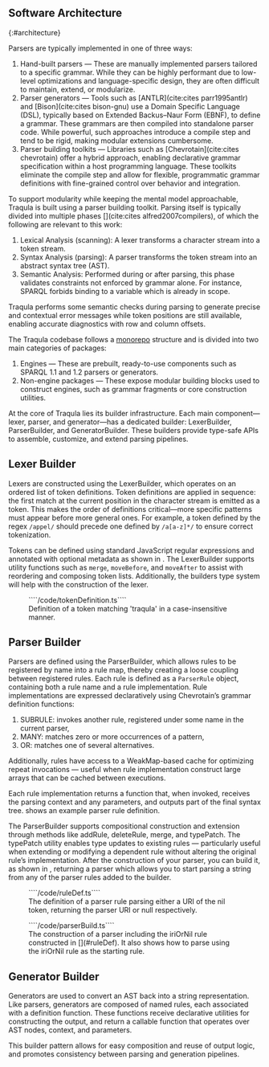 ## Software Architecture
{:#architecture}

Parsers are typically implemented in one of three ways:

1. Hand-built parsers — These are manually implemented parsers tailored to a specific grammar.
While they can be highly performant due to low-level optimizations and language-specific design,
they are often difficult to maintain, extend, or modularize. 
2. Parser generators — Tools such as [ANTLR](cite:cites parr1995antlr) and [Bison](cite:cites bison-gnu) use a Domain Specific Language (DSL),
typically based on Extended Backus–Naur Form (EBNF), to define a grammar.
These grammars are then compiled into standalone parser code.
While powerful, such approaches introduce a compile step and tend to be rigid, making modular extensions cumbersome. 
3. Parser building toolkits — Libraries such as [Chevrotain](cite:cites chevrotain) offer a hybrid approach,
enabling declarative grammar specification within a host programming language.
These toolkits eliminate the compile step and allow for flexible,
programmatic grammar definitions with fine-grained control over behavior and integration.

To support modularity while keeping the mental model approachable, Traqula is built using a parser building toolkit.
Parsing itself is typically divided into multiple phases [](cite:cites alfred2007compilers),
of which the following are relevant to this work:

1. Lexical Analysis (scanning): A lexer transforms a character stream into a token stream. 
2. Syntax Analysis (parsing): A parser transforms the token stream into an abstract syntax tree (AST). 
3. Semantic Analysis: Performed during or after parsing,
this phase validates constraints not enforced by grammar alone.
For instance, SPARQL forbids binding to a variable which is already in scope.


Traqula performs some semantic checks during parsing to generate precise and contextual error messages while token positions are still available,
enabling accurate diagnostics with row and column offsets.

The Traqula codebase follows a [monorepo](https://monorepo.tools/) structure and is divided into two main categories of packages:

1. Engines — These are prebuilt, ready-to-use components such as SPARQL 1.1 and 1.2 parsers or generators. 
2. Non-engine packages — These expose modular building blocks used to construct engines,
such as grammar fragments or core construction utilities.

At the core of Traqula lies its builder infrastructure.
Each main component—lexer, parser, and generator—has a dedicated builder:
LexerBuilder, ParserBuilder, and GeneratorBuilder.
These builders provide type-safe APIs to assemble, customize, and extend parsing pipelines.

## Lexer Builder

Lexers are constructed using the LexerBuilder,
which operates on an ordered list of token definitions.
Token definitions are applied in sequence: the first match at the current position in the character stream is emitted as a token.
This makes the order of definitions critical—more specific patterns must appear before more general ones.
For example, a token defined by the regex `/appel/` should precede one defined by `/a[a-z]*/` to ensure correct tokenization.

Tokens can be defined using standard JavaScript regular expressions and annotated with optional metadata as shown in [](#token-def).
The LexerBuilder supports utility functions such as `merge`, `moveBefore`, and `moveAfter` to assist with reordering and composing token lists.
Additionally, the builders type system will help with the construction of the lexer.

<figure id="token-def" class="listing">
````/code/tokenDefinition.ts````
<figcaption markdown="block">
Definition of a token matching 'traqula' in a case-insensitive manner.
</figcaption>
</figure>

## Parser Builder

Parsers are defined using the ParserBuilder,
which allows rules to be registered by name into a rule map, thereby creating a loose coupling between registered rules.
Each rule is defined as a `ParserRule` object, containing both a rule name and a rule implementation.
Rule implementations are expressed declaratively using Chevrotain’s grammar definition functions:

1. SUBRULE: invokes another rule, registered under some name in the current parser,
2. MANY: matches zero or more occurrences of a pattern,
3. OR: matches one of several alternatives.

Additionally, rules have access to a WeakMap-based cache for optimizing repeat invocations
— useful when rule implementation construct large arrays that can be cached between executions.

Each rule implementation returns a function that,
when invoked, receives the parsing context and any parameters, and outputs part of the final syntax tree. 
[](#ruleDef) shows an example parser rule definition.

The ParserBuilder supports compositional construction and extension through methods like addRule, deleteRule, merge, and typePatch.
The typePatch utility enables type updates to existing rules
— particularly useful when extending or modifying a dependent rule without altering the original rule’s implementation.
After the construction of your parser, you can build it, as shown in [](#parserBuild),
returning a parser which allows you to start parsing a string from any of the parser rules added to the builder.

<figure id="ruleDef" class="listing">
````/code/ruleDef.ts````
<figcaption markdown="block">
The definition of a parser rule parsing either a URI of the nil token, returning the parser URI or null respectively.
</figcaption>
</figure>


<figure id="parserBuild" class="listing">
````/code/parserBuild.ts````
<figcaption markdown="block">
The construction of a parser including the iriOrNil rule constructed in [](#ruleDef).
It also shows how to parse using the iriOrNil rule as the starting rule.
</figcaption>
</figure>


## Generator Builder

Generators are used to convert an AST back into a string representation.
Like parsers, generators are composed of named rules, each associated with a definition function.
These functions receive declarative utilities for constructing the output,
and return a callable function that operates over AST nodes, context, and parameters.

This builder pattern allows for easy composition and reuse of output logic,
and promotes consistency between parsing and generation pipelines.
